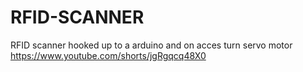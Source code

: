 # RFID-SCANNER
RFID scanner hooked up to a arduino and on acces turn servo motor
https://www.youtube.com/shorts/jgRgqcq48X0 
